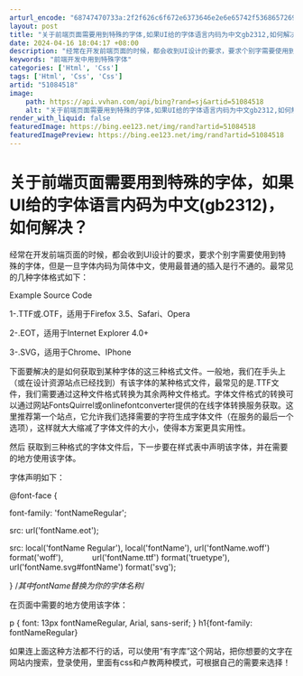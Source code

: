 ```yaml
---
arturl_encode: "68747470733a:2f2f626c6f672e6373646e2e6e65742f53686572695f737478:2f61727469636c652f64657461696c732f3531303834353138"
layout: post
title: "关于前端页面需要用到特殊的字体,如果UI给的字体语言内码为中文gb2312,如何解决"
date: 2024-04-16 18:04:17 +08:00
description: "经常在开发前端页面的时候，都会收到UI设计的要求，要求个别字需要使用到特殊的字体，但是一旦字体内码为"
keywords: "前端开发中用到特殊字体"
categories: ['Html', 'Css']
tags: ['Html', 'Css', 'Css']
artid: "51084518"
image:
    path: https://api.vvhan.com/api/bing?rand=sj&artid=51084518
    alt: "关于前端页面需要用到特殊的字体,如果UI给的字体语言内码为中文gb2312,如何解决"
render_with_liquid: false
featuredImage: https://bing.ee123.net/img/rand?artid=51084518
featuredImagePreview: https://bing.ee123.net/img/rand?artid=51084518
---
```


# 关于前端页面需要用到特殊的字体，如果UI给的字体语言内码为中文(gb2312)，如何解决？

经常在开发前端页面的时候，都会收到UI设计的要求，要求个别字需要使用到特殊的字体，但是一旦字体内码为简体中文，使用最普通的插入是行不通的。最常见的几种字体格式如下：

Example Source Code

1-.TTF或.OTF，适用于Firefox 3.5、Safari、Opera

2-.EOT，适用于Internet Explorer 4.0+

3-.SVG，适用于Chrome、IPhone

下面要解决的是如何获取到某种字体的这三种格式文件。一般地，我们在手头上（或在设计资源站点已经找到）有该字体的某种格式文件，最常见的是.TTF文件，我们需要通过这种文件格式转换为其余两种文件格式。字体文件格式的转换可以通过网站FontsQuirrel或onlinefontconverter提供的在线字体转换服务获取。这里推荐第一个站点，它允许我们选择需要的字符生成字体文件（在服务的最后一个选项），这样就大大缩减了字体文件的大小，使得本方案更具实用性。

然后
获取到三种格式的字体文件后，下一步要在样式表中声明该字体，并在需要的地方使用该字体。

字体声明如下：

@font-face {

font-family: 'fontNameRegular';

src: url('fontName.eot');

src: local('fontName Regular'), local('fontName'), url('fontName.woff') format('woff'),             url('fontName.ttf') format('truetype'), url('fontName.svg#fontName') format('svg');

} /*其中fontName替换为你的字体名称*/

在页面中需要的地方使用该字体：

p { font: 13px fontNameRegular, Arial, sans-serif; } h1{font-family: fontNameRegular}

如果连上面这种方法都不行的话，可以使用“有字库”这个网站，把你想要的文字在网站内搜索，登录使用，里面有css和卢教两种模式，可根据自己的需要来选择！